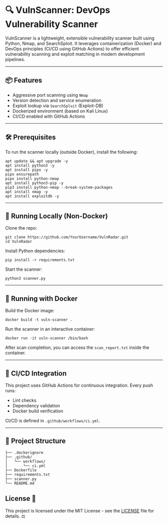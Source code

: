 # 🔍 VulnScanner: DevOps Vulnerability Scanner

VulnScanner is a lightweight, extensible vulnerability scanner built using Python, Nmap, and SearchSploit. It leverages containerization (Docker) and DevOps principles (CI/CD using GitHub Actions) to offer efficient vulnerability scanning and exploit matching in modern development pipelines.

---

## 📦 Features

- Aggressive port scanning using `Nmap`
- Version detection and service enumeration
- Exploit lookup via `SearchSploit` (Exploit-DB)
- Dockerized environment (based on Kali Linux)
- CI/CD enabled with GitHub Actions

---

## 🛠️ Prerequisites

To run the scanner locally (outside Docker), install the following:
```
apt update && apt upgrade -y
apt install python3 -y
apt install pipx -y
pipx ensurepath
pipx install python-nmap
apt install python3-pip -y
pip3 install python-nmap --break-system-packages
apt install nmap -y
apt install exploitdb -y
```

---

## 🐍 Running Locally (Non-Docker)

Clone the repo:

```
git clone https://github.com/YourUsername/VulnRadar.git
cd VulnRadar
```

Install Python dependencies:

```
pip install -r requirements.txt
```


Start the scanner:

```
python3 scanner.py
```


---

## 🐳 Running with Docker

Build the Docker image:
```
docker build -t vuln-scanner .
```

Run the scanner in an interactive container:
```
docker run -it vuln-scanner /bin/bash
```


After scan completion, you can access the `scan_report.txt` inside the container.

---

## 🚀 CI/CD Integration

This project uses GitHub Actions for continuous integration. Every push runs:

- Lint checks
- Dependency validation
- Docker build verification

CI/CD is defined in `.github/workflows/ci.yml`.

---

## 📁 Project Structure

```
├── .dockerignore
├── .github/
│   └── workflows/
│       └── ci.yml
├── Dockerfile
├── requirements.txt
├── scanner.py
└── README.md

```
## License 📜

This project is licensed under the MIT License - see the [LICENSE](LICENSE) file for details. ⚖️
